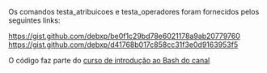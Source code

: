 Os comandos testa_atribuicoes e testa_operadores foram fornecidos pelos seguintes links:

https://gist.github.com/debxp/be0f1c29bd78e6021178a9ab20779760
https://gist.github.com/debxp/d41768b017c858cc31f3e0d9163953f5

O código faz parte do [curso de introdução ao Bash do canal](https://www.youtube.com/playlist?list=PLXoSGejyuQGpf4X-NdGjvSlEFZhn2f2H7)
